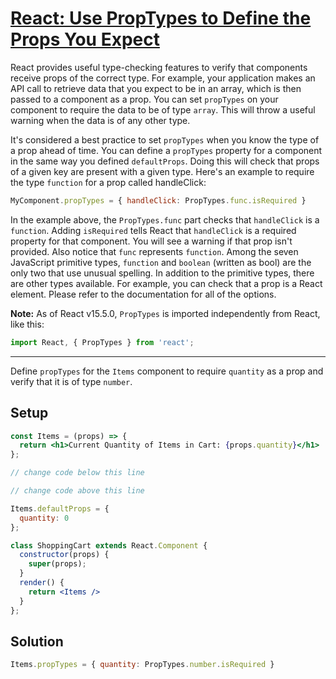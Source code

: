 # [React: Use PropTypes to Define the Props You Expect](https://learn.freecodecamp.org/front-end-libraries/react/use-proptypes-to-define-the-props-you-expect)

React provides useful type-checking features to verify that components receive props of the correct type. For example, your application makes an API call to retrieve data that you expect to be in an array, which is then passed to a component as a prop. You can set `propTypes` on your component to require the data to be of type `array`. This will throw a useful warning when the data is of any other type.

It's considered a best practice to set `propTypes` when you know the type of a prop ahead of time. You can define a `propTypes` property for a component in the same way you defined `defaultProps`. Doing this will check that props of a given key are present with a given type. Here's an example to require the type `function` for a prop called handleClick:

```jsx
MyComponent.propTypes = { handleClick: PropTypes.func.isRequired }
```

In the example above, the `PropTypes.func` part checks that `handleClick` is a `function`. Adding `isRequired` tells React that `handleClick` is a required property for that component. You will see a warning if that prop isn't provided. Also notice that `func` represents `function`. Among the seven JavaScript primitive types, `function` and `boolean` (written as bool) are the only two that use unusual spelling. In addition to the primitive types, there are other types available. For example, you can check that a prop is a React element. Please refer to the documentation for all of the options.

**Note:** As of React v15.5.0, `PropTypes` is imported independently from React, like this:

```jsx
import React, { PropTypes } from 'react';
```

---

Define `propTypes` for the `Items` component to require `quantity` as a prop and verify that it is of type `number`.

## Setup
```jsx
const Items = (props) => {
  return <h1>Current Quantity of Items in Cart: {props.quantity}</h1>
};

// change code below this line

// change code above this line

Items.defaultProps = {
  quantity: 0
};

class ShoppingCart extends React.Component {
  constructor(props) {
    super(props);
  }
  render() {
    return <Items />
  }
};
```

## Solution
```jsx
Items.propTypes = { quantity: PropTypes.number.isRequired }
```